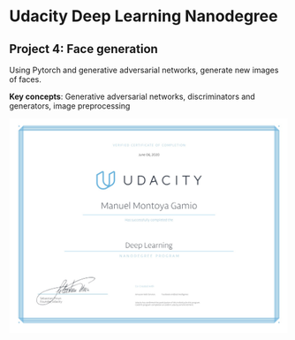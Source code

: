 # Udacity Deep Learning Nanodegree

## Project 4: Face generation
Using Pytorch and generative adversarial networks, generate new images of faces.

__Key concepts__: Generative adversarial networks, discriminators and generators, image preprocessing

![](Certificate.png)
